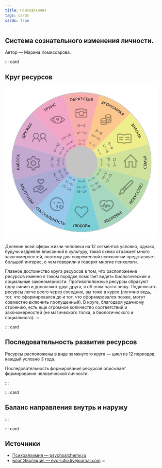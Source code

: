 ```yaml
---
title: Психоалхимия
tags: cards
cards: true
---
```


## Cистема сознательного изменения личности. 

Автор — Марина Комиссарова.


::: card
## Круг ресурсов

![](./resources-circle.svg)

Деление всей сферы жизни человека на 12 сегментов условно, однако, будучи издревле вписанной в культуру, такая схема отражает много закономерностей, поэтому для современной психологии представляет большой интерес, о чем говорили и говорят многие психологи.

Главное достоинство круга ресурсов в том, что расположение ресурсов именно в таком порядке помогает видеть биологические и социальные закономерности. Противоположные ресурсы образуют одну линию и дополняют друг друга, я об этом часто пишу. Подключать ресурсы легче всего через соседние, вы тоже в курсе (логично ведь, тот, что сформировался до и тот, что сформировался позже, могут совместно включить пропущенный). В круге, благодаря удачному строению, есть еще огромное количество соответствий и закономерностей (не магического толка, а биологического и социального).
:::

::: card
## Последовательность развития ресурсов

Ресурсы расположены в виде замкнутого круга — цикл из 12 периодов, каждый условно 3 года.

Последовательность формирования ресурсов описывает формирование человеческой личности.

<alchemy-evolve />
:::

::: card
## Баланс направления внутрь и наружу

<alchemy-in-out />
:::

::: card
## Источники

- [Психоалхимия — psychoalchemy.ru](http://psychoalchemy.ru)
- [Блог Эволюция — evo-lutio.livejournal.com](https://evo-lutio.livejournal.com/)
:::



